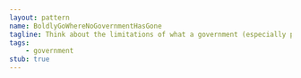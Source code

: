 ```yaml
---
layout: pattern
name: BoldlyGoWhereNoGovernmentHasGone
tagline: Think about the limitations of what a government (especially public servants) can do, then do what they cannot. 
tags:
    - government
stub: true
---
```




